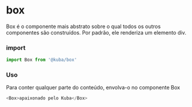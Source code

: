# box

Box é o componente mais abstrato sobre o qual todos os outros componentes são construídos. Por padrão, ele renderiza um elemento div.

### import

```javascript
import Box from '@kuba/box'
```

### Uso

Para conter qualquer parte do conteúdo, envolva-o no componente Box

```javascript
<Box>apaixonado pelo Kuba</Box>
```
